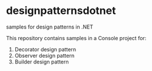 # designpatternsdotnet
samples for design patterns in .NET

This repository contains samples in a Console project for:

1. Decorator design pattern
2. Observer design pattern
3. Builder design pattern
